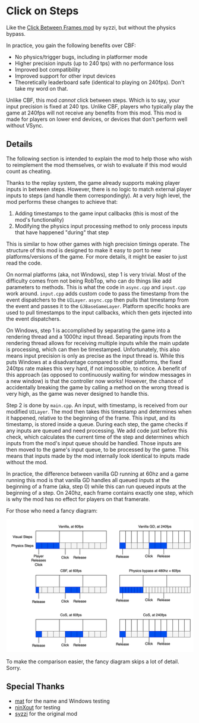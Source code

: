 # Click on Steps

Like the [Click Between Frames mod](https://github.com/theyareonit/Click-Between-Frames) by syzzi, but without the physics bypass.

In practice, you gain the following benefits over CBF:

- No physics/trigger bugs, including in platformer mode
- Higher precision inputs (up to 240 tps) with no performance loss
- Improved bot compatibility
- Improved support for other input devices
- Theoretically leaderboard safe (identical to playing on 240fps). Don't take my word on that.

Unlike CBF, this mod _cannot_ click between steps.
Which is to say, your input precision is fixed at 240 tps.
Unlike CBF, players who typically play the game at 240fps will not receive any benefits from this mod.
This mod is made for players on lower end devices, or devices that don't perform well without VSync.

## Details

The following section is intended to explain the mod to help those who wish to reimplement the mod themselves, or wish to evaluate if this mod would count as cheating.

Thanks to the replay system, the game already supports making player inputs in between steps.
However, there is no logic to match external player inputs to steps (and handle them correspondingly).
At a very high level, the mod performs these changes to achieve that:

1. Adding timestamps to the game input callbacks (this is most of the mod's functionality)
2. Modifying the physics input processing method to only process inputs that have happened "during" that step

This is similar to how other games with high precision timings operate. The structure of this mod is designed to make it easy to port to new platforms/versions of the game. For more details, it might be easier to just read the code.

On normal platforms (aka, not Windows), step 1 is very trivial.
Most of the difficulty comes from not being RobTop, who can do things like add parameters to methods.
This is what the code in `async.cpp` and `input.cpp` work around. `input.cpp` adds custom code to pass the timestamp from the event dispatchers to the `UILayer`. `async.cpp` then pulls that timestamp from the event and passes it to the `GJBaseGameLayer`.
Platform specific hooks are used to pull timestamps to the input callbacks, which then gets injected into the event dispatchers.

On Windows, step 1 is accomplished by separating the game into a rendering thread and a 1000hz input thread.
Separating inputs from the rendering thread allows for receiving multiple inputs while the main update is processing, which can then be timestamped.
Unfortunately, this also means input precision is only as precise as the input thread is.
While this puts Windows at a disadvantage compared to other platforms, the fixed 240tps rate makes this very hard, if not impossible, to notice.
A benefit of this approach (as opposed to continuously waiting for window messages in a new window) is that the controller now works!
However, the chance of accidentally breaking the game by calling a method on the wrong thread is very high, as the game was never designed to handle this.

Step 2 is done by `main.cpp`. An input, with timestamp, is received from our modified `UILayer`. The mod then takes this timestamp and determines when it happened, relative to the beginning of the frame. This input, and its timestamp, is stored inside a queue. During each step, the game checks if any inputs are queued and need processing. We add code just before this check, which calculates the current time of the step and determines which inputs from the mod's input queue should be handled. Those inputs are then moved to the game's input queue, to be processed by the game. This means that inputs made by the mod internally look identical to inputs made without the mod.

In practice, the difference between vanilla GD running at 60hz and a game running this mod is that vanilla GD handles all queued inputs at the beginning of a frame (aka, step 0) while this can run queued inputs at the beginning of a step. On 240hz, each frame contains exactly one step, which is why the mod has no effect for players on that framerate.

For those who need a fancy diagram:

![Comparison between different game configurations and how the steps respond to inputs](/input_comparison.drawio.svg)

To make the comparison easier, the fancy diagram skips a lot of detail. Sorry.

## Special Thanks

- [mat](https://github.com/matcool) for the name and Windows testing
- [ninXout](https://github.com/ninXout) for testing
- [syzzi](https://github.com/theyareonit) for the original mod
